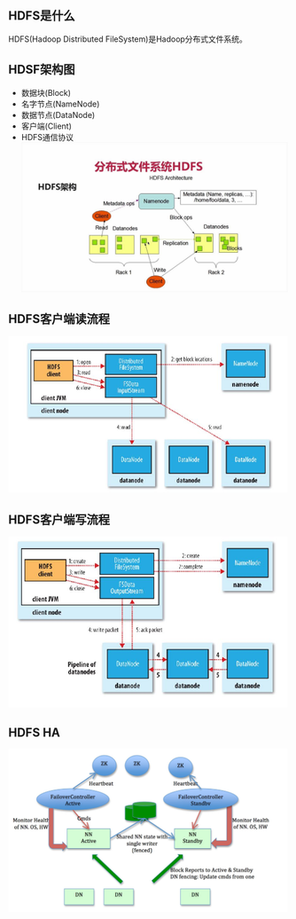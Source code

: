 
## HDFS是什么
HDFS(Hadoop Distributed FileSystem)是Hadoop分布式文件系统。

## HDSF架构图
* 数据块(Block)
* 名字节点(NameNode)
* 数据节点(DataNode)
* 客户端(Client)
* HDFS通信协议
![hdfs架构](../image/HDFS架构.jpg)

## HDFS客户端读流程
![hdfs读数据](../image/HDFS读取.jpg)

## HDFS客户端写流程
![hdfs写数据](../image/HDFS写入.jpg)

## HDFS HA
![HA](../image/HA.jpg)
